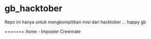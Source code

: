 # gb_hacktober
Repo ini hanya untuk mengkomplitkan misi dari hacktober ... happy gb

=======
Itsme - Imposter
Crewmate

